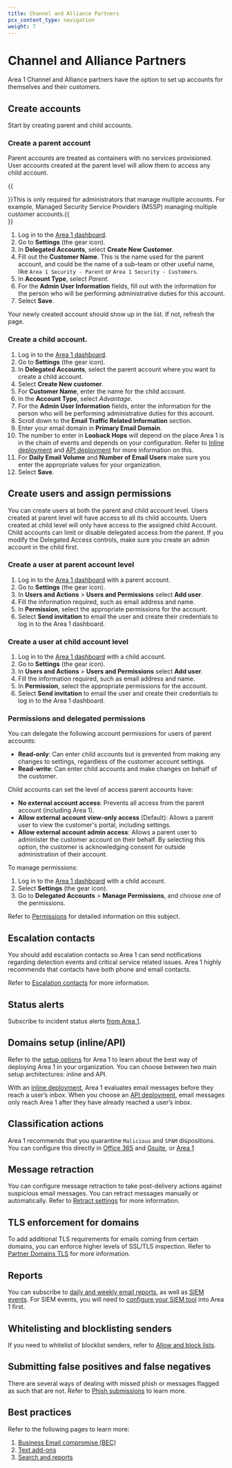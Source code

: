 ```yaml
---
title: Channel and Alliance Partners
pcx_content_type: navigation
weight: 7
---
```


# Channel and Alliance Partners

Area 1 Channel and Alliance partners have the option to set up accounts for themselves and their customers.

## Create accounts

Start by creating parent and child accounts.

### Create a parent account

Parent accounts are treated as containers with no services provisioned. User accounts created at the parent level will allow them to access any child account. 

{{<Aside type="note">}}This is only required for administrators that manage multiple accounts. For example, Managed Security Service Providers (MSSP) managing multiple customer accounts.{{</Aside>}}

1. Log in to the [Area 1 dashboard](https://horizon.area1security.com/).
2. Go to **Settings** (the gear icon).
3. In **Delegated Accounts**, select **Create New Customer**.
4. Fill out the **Customer Name**. This is the name used for the parent account, and could be the name of a sub-team or other useful name, like `Area 1 Security - Parent` or `Area 1 Security - Customers`.
5. In **Account Type**, select _Parent_.
6. For the **Admin User Information** fields, fill out with the information for the person who will be performing administrative duties for this account.
7. Select **Save**.

Your newly created account should show up in the list. If not, refresh the page.

### Create a child account.

1. Log in to the [Area 1 dashboard](https://horizon.area1security.com/).
2. Go to **Settings** (the gear icon).
3. In **Delegated Accounts**, select the parent account where you want to create a child account.
4. Select **Create New customer**.
5. For **Customer Name**, enter the name for the child account.
6. In the **Account Type**, select _Advantage_.
7. For the **Admin User Information** fields, enter the information for the person who will be performing administrative duties for this account.
8. Scroll down to the **Email Traffic Related Information** section.
9. Enter your email domain in **Primary Email Domain**.
10. The number to enter in **Looback Hops** will depend on the place Area 1 is in the chain of events and depends on your configuration. Refer to [Inline deployment](/email-security/deployment/inline/) and [API deployment](/email-security/deployment/api/) for more information on this.
11. For **Daily Email Volume** and **Number of Email Users** make sure you enter the appropriate values for your organization.
9. Select **Save**.

## Create users and assign permissions

You can create users at both the parent and child account level. Users created at parent level will have access to all its child accounts. Users created at child level will only have access to the assigned child Account. Child accounts can limit or disable delegated access from the parent. If you modify the Delegated Access controls, make sure you create an admin account in the child first.

### Create a user at parent account level

1. Log in to the [Area 1 dashboard](https://horizon.area1security.com/) with a parent account.
2. Go to **Settings** (the gear icon).
3. In **Users and Actions** > **Users and Permissions** select **Add user**.
4. Fill the information required, such as email address and name.
5. In **Permission**, select the appropriate permissions for the account.
6. Select **Send invitation** to email the user and create their credentials to log in to the Area 1 dashboard.

### Create a user at child account level

1. Log in to the [Area 1 dashboard](https://horizon.area1security.com/) with a child account.
2. Go to **Settings** (the gear icon).
3. In **Users and Actions** > **Users and Permissions** select **Add user**.
4. Fill the information required, such as email address and name.
5. In **Permission**, select the appropriate permissions for the account.
6. Select **Send invitation** to email the user and create their credentials to log in to the Area 1 dashboard.

### Permissions and delegated permissions

You can delegate the following account permissions for users of parent accounts:

- **Read-only**: Can enter child accounts but is prevented from making any changes to settings, regardless of the customer account settings.
- **Read-write**: Can enter child accounts and make changes on behalf of the customer.

Child accounts can set the level of access parent accounts have:

- **No external account access**: Prevents all access from the parent account (including Area 1).
- **Allow external account view-only access** (Default): Allows a parent user to view the customer's portal, including settings.
- **Allow external account admin access**: Allows a parent user to administer the customer account on their behalf. By selecting this option, the customer is acknowledging consent for outside administration of their account.

To manage permissions:

1. Log in to the [Area 1 dashboard](https://horizon.area1security.com/) with a child account.
2. Select **Settings** (the gear icon).
3. Go to **Delegated Accounts** > **Manage Permissions**, and choose one of the permissions.

Refer to [Permissions](/email-security/account-setup/permissions/) for detailed information on this subject.

## Escalation contacts

You should add escalation contacts so Area 1 can send notifications regarding detection events and critical service related issues. Area 1 highly recommends that contacts have both phone and email contacts.

Refer to [Escalation contacts](https://developers.cloudflare.com/email-security/account-setup/escalation-contacts/) for more information.

## Status alerts

Subscribe to incident status alerts [from Area 1](https://status.area1security.com/).

## Domains setup (inline/API)

Refer to the [setup options](/email-security/deployment/) for Area 1 to learn about the best way of deploying Area 1 in your organization. You can choose between two main setup architectures: inline and API.

With an [inline deployment](/email-security/deployment/inline/), Area 1 evaluates email messages before they reach a user’s inbox. When you choose an [API deployment](/email-security/deployment/api/), email messages only reach Area 1 after they have already reached a user’s inbox.

## Classification actions

Area 1 recommends that you quarantine `Malicious` and `SPAM` dispositions. You can configure this directly in [Office 365](/email-security/deployment/inline/setup/office-365-area1-mx/) and [Gsuite](/email-security/deployment/inline/setup/gsuite-area1-mx/), or [Area 1](/email-security/email-configuration/domains-and-routing/domains/)

## Message retraction

You can configure message retraction to take post-delivery actions against suspicious email messages. You can retract messages manually or automatically. Refer to [Retract settings](/email-configuration/retract-settings/) for more information.

## TLS enforcement for domains

To add additional TLS requirements for emails coming from certain domains, you can enforce higher levels of SSL/TLS inspection. Refer to [Partner Domains TLS](/email-security/email-configuration/domains-and-routing/partner-domains-tls/) for more information.

## Reports

You can subscribe to [daily and weekly email reports](https://horizon.area1security.com/settings/subscriptions/email-subscriptions), as well as [SIEM events](https://horizon.area1security.com/settings/email/routing/webhooks). For SIEM events, you will need to [configure your SIEM tool](/email-security/reporting/siem-integration/) into Area 1 first.

## Whitelisting and blocklisting senders

If you need to whitelist of blocklist senders, refer to [Allow and block lists](/email-security/email-configuration/lists/).

## Submitting false positives and false negatives

There are several ways of dealing with missed phish or messages flagged as such that are not. Refer to [Phish submissions](/email-security/email-configuration/phish-submissions/) to learn more.

## Best practices

Refer to the following pages to learn more:

1. [Business Email compromise (BEC)](/email-security/email-configuration/enhanced-detections/business-email-compromise/)
2. [Text add-ons](/email-security/email-configuration/email-policies/text-addons/)
3. [Search and reports](/email-security/reporting/)